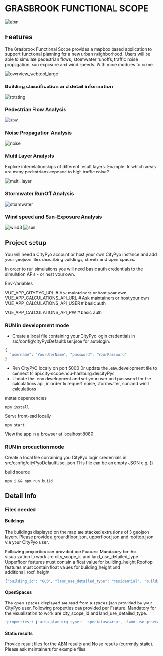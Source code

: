# GRASBROOK FUNCTIONAL SCOPE

![abm](https://user-images.githubusercontent.com/4631906/116558839-258ca300-a900-11eb-943f-dc9d65d0235d.gif)

## Features

The Grasbrook Functional Scope provides a mapbox based application to support functional planning for a new urban neighborhood. Users will be able to simulate pedestrian flows, stormwater runoffs, traffic noise propagation, sun exposure and wind speeds. With more modules to come.

![overview_webtool_large](https://user-images.githubusercontent.com/4631906/186947861-0b224daf-b685-4d8b-b928-469d6cce546b.gif)

### Building classification and detail information

![rotating](https://user-images.githubusercontent.com/4631906/186947770-671d31c4-6cc0-477d-bac9-463f5c6e1e31.gif)

### Pedestrian Flow Analysis

![abm](https://user-images.githubusercontent.com/4631906/116558881-30473800-a900-11eb-9157-2f65203ba3d3.gif)

### Noise Propagation Analysis

![noise](https://user-images.githubusercontent.com/4631906/116558911-350bec00-a900-11eb-9601-555e4b4ea138.gif)

### Multi Layer Analysis

Explore interrelationships of different result layers.
Example: In which areas are many pedestrians exposed to high traffic noise?

![multi_layer](https://user-images.githubusercontent.com/4631906/116558943-3a693680-a900-11eb-8eba-5cd2b0391cac.gif)

### Stormwater RunOff Analysis
![stormwater](https://user-images.githubusercontent.com/4631906/214795134-faa83384-12bb-4174-ba35-055136e6704e.gif)

### Wind speed and Sun-Exposure Analysis

![wind3](https://user-images.githubusercontent.com/4631906/214795189-abcb077e-f971-49a2-a365-978844bde00c.gif)
![sun](https://user-images.githubusercontent.com/4631906/214795196-e80a7769-15fb-4eda-91b0-4459d441008c.gif)

## Project setup

You will need a CityPyo account or host your own CityPyo instance and add your geojson files describing buildings, streets and open spaces. 

In order to run simulations you will need basic auth credentials to the simulation APIs - or host your own.

Env-Variables:

VUE_APP_CITYPYO_URL # Ask maintainers or host your own
VUE_APP_CALCULATIONS_API_URL # Ask maintainers or host your own VUE_APP_CALCULATIONS_API_USER #  basic auth

VUE_APP_CALCULATIONS_API_PW # basic auth

### RUN in development mode

- Create a local file containing your CityPyo login credentials in src/config/cityPyoDefaultUser.json for autologin.

```javascript
{
  "username": "YourUserName", "password": "YourPassword"
}
```

- Run CityPyO locally on port 5000
  Or update the .env.development file to connect to api.city-scope.hcu-hamburg.de/cityPyo
- Update the .env.development and set your user and password for the calculations api, in order to request noise, stormwater, sun and wind calculations

Install dependencies

```
npm install
```

Serve front-end locally

```
npm start
```

View the app in a browser at localhost:8080

### RUN in production mode

Create a local file containing you CityPyo login credentials in src/config/cityPyoDefaultUser.json
This file can be an empty JSON e.g. {}

build source

```
npm i && npm run build
```

## Detail Info

### Files needed

#### Buildings

The buildings displayed on the map are stacked extrusions of 3 geojson layers.
Please provide a groundfloor.json, upperfloor.json and rooftop.json via your CityPyo user.

Following properties can provided per Feature.
Mandatory for the visualization to work are city_scope_id and land_use_detailed_type.
Upperfloor features must contain a float value for building_height
Rooftop features must contain float values for building_height and additional_roof_height

```javascript
{"building_id": "G03", "land_use_detailed_type": "residential", "building_height": 44.3, "additional_roof_height": 47.5, "area_planning_type": "building", "floor_area": 341.8590000002878, "city_scope_id": "B-03-1"}
```

#### OpenSpaces

The open spaces displayed are read from a spaces.json provided by your CityPyo user.
Following properties can provided per Feature.
Mandatory for the visualization to work are city_scope_id and land_use_detailed_type.

```javascript
"properties": {"area_planning_type": "specialUseArea", "land_use_general_type": "privateOS", "land_use_detailed_type": "schoolOutdoorArea", "floor_area": 2774.420039495546, "city_scope_id": "S-283"}
```

#### Static results

Provide result files for the ABM results and Noise results (currently static).
Please ask maintainers for example files.
